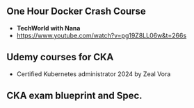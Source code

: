 ## One Hour Docker Crash Course
-   **TechWorld with Nana**
-   https://www.youtube.com/watch?v=pg19Z8LL06w&t=266s

## Udemy courses for CKA
-   Certified Kubernetes administrator 2024 by Zeal Vora

## CKA exam blueprint and Spec. 